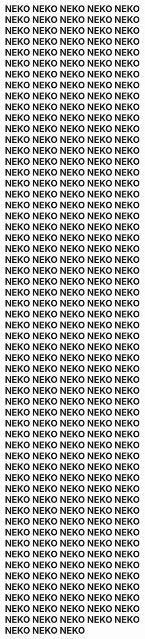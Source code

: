 # NEKO NEKO NEKO NEKO NEKO NEKO NEKO NEKO NEKO NEKO NEKO NEKO NEKO NEKO NEKO NEKO NEKO NEKO NEKO NEKO NEKO NEKO NEKO NEKO NEKO NEKO NEKO NEKO NEKO NEKO NEKO NEKO NEKO NEKO NEKO NEKO NEKO NEKO NEKO NEKO NEKO NEKO NEKO NEKO NEKO NEKO NEKO NEKO NEKO NEKO NEKO NEKO NEKO NEKO NEKO NEKO NEKO NEKO NEKO NEKO NEKO NEKO NEKO NEKO NEKO NEKO NEKO NEKO NEKO NEKO NEKO NEKO NEKO NEKO NEKO NEKO NEKO NEKO NEKO NEKO NEKO NEKO NEKO NEKO NEKO NEKO NEKO NEKO NEKO NEKO NEKO NEKO NEKO NEKO NEKO NEKO NEKO NEKO NEKO NEKO NEKO NEKO NEKO NEKO NEKO NEKO NEKO NEKO NEKO NEKO NEKO NEKO NEKO NEKO NEKO NEKO NEKO NEKO NEKO NEKO NEKO NEKO NEKO NEKO NEKO NEKO NEKO NEKO NEKO NEKO NEKO NEKO NEKO NEKO NEKO NEKO NEKO NEKO NEKO NEKO NEKO NEKO NEKO NEKO NEKO NEKO NEKO NEKO NEKO NEKO NEKO NEKO NEKO NEKO NEKO NEKO NEKO NEKO NEKO NEKO NEKO NEKO NEKO NEKO NEKO NEKO NEKO NEKO NEKO NEKO NEKO NEKO NEKO NEKO NEKO NEKO NEKO NEKO NEKO NEKO NEKO NEKO NEKO NEKO NEKO NEKO NEKO NEKO NEKO NEKO NEKO NEKO NEKO NEKO NEKO NEKO NEKO NEKO NEKO NEKO NEKO NEKO NEKO NEKO NEKO NEKO NEKO NEKO NEKO NEKO NEKO NEKO NEKO NEKO NEKO NEKO NEKO NEKO NEKO NEKO NEKO NEKO NEKO NEKO NEKO NEKO NEKO NEKO NEKO NEKO NEKO NEKO NEKO NEKO NEKO NEKO NEKO NEKO NEKO NEKO NEKO NEKO NEKO NEKO NEKO NEKO NEKO NEKO NEKO NEKO NEKO NEKO NEKO NEKO NEKO NEKO NEKO NEKO NEKO NEKO NEKO NEKO NEKO NEKO NEKO NEKO NEKO NEKO NEKO NEKO NEKO NEKO NEKO NEKO NEKO NEKO NEKO NEKO NEKO NEKO NEKO NEKO NEKO NEKO NEKO NEKO NEKO NEKO 
